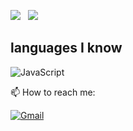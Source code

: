 <img src="https://img.shields.io/badge/@newson_ce-8b72ff?style=flat&logo=Instagram&logoColor=white"/></a> &nbsp;
![](https://komarev.com/ghpvc/?username=your-github-username&color=dc143c)




## languages I know

![JavaScript](https://img.shields.io/badge/-JavaScript-05122A?style=flat&logo=javascript)&nbsp;

📫   How to reach me:

<a href="https://discord.com/users/1006666270814515341"><img alt="Gmail" src="https://img.shields.io/badge/Discord-2f3236?style=flat&logo=discord&logoColor=black" /></a> &nbsp;
